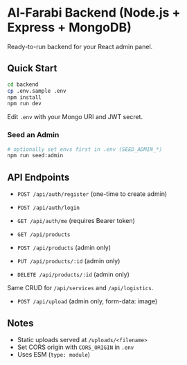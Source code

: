 # Al-Farabi Backend (Node.js + Express + MongoDB)

Ready-to-run backend for your React admin panel.

## Quick Start
```bash
cd backend
cp .env.sample .env
npm install
npm run dev
```
Edit `.env` with your Mongo URI and JWT secret.

### Seed an Admin
```bash
# optionally set envs first in .env (SEED_ADMIN_*)
npm run seed:admin
```

## API Endpoints
- `POST /api/auth/register` (one-time to create admin)
- `POST /api/auth/login`
- `GET /api/auth/me` (requires Bearer token)

- `GET /api/products`
- `POST /api/products` (admin only)
- `PUT /api/products/:id` (admin only)
- `DELETE /api/products/:id` (admin only)

Same CRUD for `/api/services` and `/api/logistics`.

- `POST /api/upload` (admin only, form-data: image)

## Notes
- Static uploads served at `/uploads/<filename>`
- Set CORS origin with `CORS_ORIGIN` in `.env`
- Uses ESM (`type: module`)
